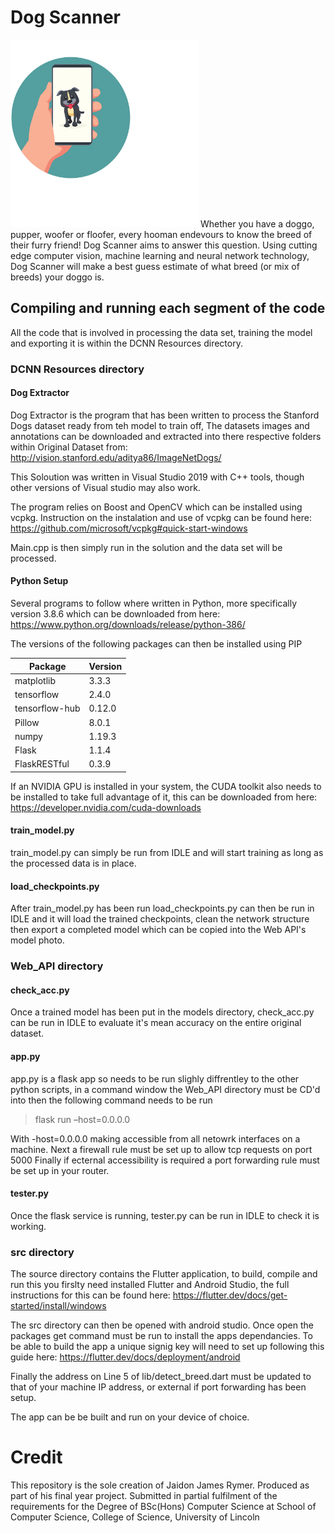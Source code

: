 # Dog Scanner
<img alt="Image of Dog Scanner Logo" src="https://raw.githubusercontent.com/jjr2000/Dog-Scanner/main/Logo.svg" width="300">
Whether you have a doggo, pupper, woofer or floofer, every hooman endevours to know the breed of their furry friend! Dog Scanner aims to answer this question. Using cutting edge computer vision, machine learning and neural network technology, Dog Scanner will make a best guess estimate of what breed (or mix of breeds) your doggo is.

## Compiling and running each segment of the code

All the code that is involved in processing the data set, training the model and exporting it is within the DCNN Resources directory.

### DCNN Resources directory
#### Dog Extractor
Dog Extractor is the program that has been written to process the Stanford Dogs dataset ready from teh model to train off, The datasets images and annotations can be downloaded and extracted into there respective folders within Original Dataset from: http://vision.stanford.edu/aditya86/ImageNetDogs/

This Soloution was written in Visual Studio 2019 with C++ tools, though other versions of Visual studio may also work.

The program relies on Boost and OpenCV which can be installed using vcpkg.
Instruction on the instalation and use of vcpkg can be found here: https://github.com/microsoft/vcpkg#quick-start-windows

Main.cpp is then simply run in the solution and the data set will be processed.

#### Python Setup
Several programs to follow where written in Python, more specifically version 3.8.6 which can be downloaded from here: https://www.python.org/downloads/release/python-386/

The versions of the following packages can then be installed using PIP

Package | Version
--------|--------
matplotlib | 3.3.3
tensorflow | 2.4.0
tensorflow-hub | 0.12.0
Pillow | 8.0.1
numpy | 1.19.3
Flask | 1.1.4
FlaskRESTful | 0.3.9 

If an NVIDIA GPU is installed in your system, the CUDA toolkit also needs to be installed to take full advantage of it, this can be downloaded from here: https://developer.nvidia.com/cuda-downloads

#### train_model.py

train_model.py can simply be run from IDLE and will start training as long as the processed data is in place.

#### load_checkpoints.py

After train_model.py has been run load_checkpoints.py can then be run in IDLE and it will load the trained checkpoints, clean the network structure then export a completed model which can be copied into the Web API's model photo.

### Web_API directory
#### check_acc.py
Once a trained model has been put in the models directory, check_acc.py can be run in IDLE to evaluate it's mean accuracy on the entire original dataset.

#### app.py
app.py is a flask app so needs to be run slighly diffrentley to the other python scripts, in a command window the Web_API directory must be CD'd into then the following command needs to be run
> flask run –host=0.0.0.0

With -host=0.0.0.0 making accessible from all netowrk interfaces on a machine.
Next a firewall rule must be set up to allow tcp requests on port 5000
Finally if ecternal accessibility is required a port forwarding rule must be set up in your router.

#### tester.py
Once the flask service is running, tester.py can be run in IDLE to check it is working.

### src directory
The source directory contains the Flutter application, to build, compile and run this you firslty need installed Flutter and Android Studio, the full instructions for this can be found here: https://flutter.dev/docs/get-started/install/windows

The src directory can then be opened with android studio. Once open the packages get command must be run to install the apps dependancies.
To be able to build the app a unique signig key will need to set up following this guide here: https://flutter.dev/docs/deployment/android

Finally the address on Line 5 of lib/detect_breed.dart must be updated to that of your machine IP address, or external if port forwarding has been setup.

The app can be be built and run on your device of choice.

# Credit

This repository is the sole creation of Jaidon James Rymer.
Produced as part of his final year project.
Submitted in partial fulfilment of the requirements for the Degree of BSc(Hons) Computer Science at School of Computer Science, College of Science, University of Lincoln
